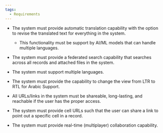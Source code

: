 ```yaml
---
tags:
  - Requirements
---
```

- The system must provide automatic translation capability with the option to revise the translated text for everything in the system.
	- This functionality must be support by AI/ML models that can handle multiple languages.
- The system must provide a federated search capability that searches across all records and attached files in the system.
- The system must support multiple languages.
- The system must provide the capability to change the view from LTR to RTL for Arabic Support.


- All URLs/links in the system must be shareable, long-lasting, and reachable if the user has the proper access.
- The system must provide cell URLs such that the user can share a link to point out a specific cell in a record.

- The system must provide real-time (multiplayer) collaboration capability.
